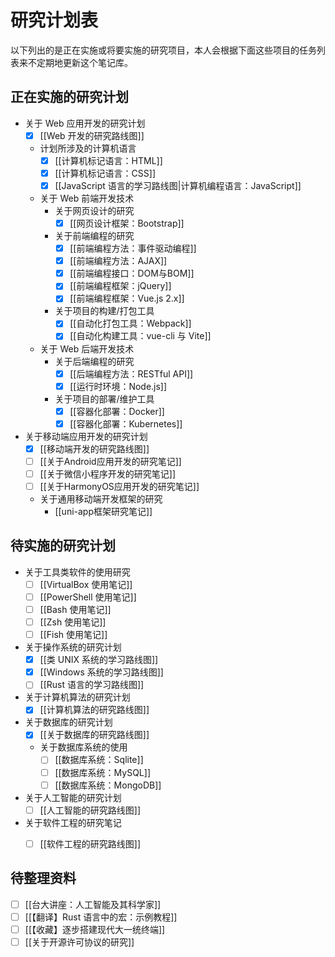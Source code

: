 # 研究计划表

以下列出的是正在实施或将要实施的研究项目，本人会根据下面这些项目的任务列表来不定期地更新这个笔记库。

## 正在实施的研究计划

- 关于 Web 应用开发的研究计划
  - [x] [[Web 开发的研究路线图]]
  - 计划所涉及的计算机语言
    - [x] [[计算机标记语言：HTML]]
    - [x] [[计算机标记语言：CSS]]
    - [x] [[JavaScript 语言的学习路线图|计算机编程语言：JavaScript]]
  - 关于 Web 前端开发技术
    - 关于网页设计的研究
      - [x] [[网页设计框架：Bootstrap]]
    - 关于前端编程的研究
      - [x] [[前端编程方法：事件驱动编程]]
      - [x] [[前端编程方法：AJAX]]
      - [x] [[前端编程接口：DOM与BOM]]
      - [x] [[前端编程框架：jQuery]]
      - [x] [[前端编程框架：Vue.js 2.x]]
    - 关于项目的构建/打包工具
      - [x] [[自动化打包工具：Webpack]]
      - [x] [[自动化构建工具：vue-cli 与 Vite]]
  - 关于 Web 后端开发技术
    - 关于后端编程的研究
      - [x] [[后端编程方法：RESTful API]]
      - [x] [[运行时环境：Node.js]]
    - 关于项目的部署/维护工具
      - [x] [[容器化部署：Docker]]
      - [x] [[容器化部署：Kubernetes]]

- 关于移动端应用开发的研究计划
  - [x] [[移动端开发的研究路线图]]
  - [ ] [[关于Android应用开发的研究笔记]]
  - [ ] [[关于微信小程序开发的研究笔记]]
  - [ ] [[关于HarmonyOS应用开发的研究笔记]]
  - 关于通用移动端开发框架的研究
    - [[uni-app框架研究笔记]]

## 待实施的研究计划

- 关于工具类软件的使用研究
  - [ ] [[VirtualBox 使用笔记]]
  - [ ] [[PowerShell 使用笔记]]
  - [ ] [[Bash 使用笔记]]
  - [ ] [[Zsh 使用笔记]]
  - [ ] [[Fish 使用笔记]]

- 关于操作系统的研究计划
  - [x] [[类 UNIX 系统的学习路线图]]
  - [x] [[Windows 系统的学习路线图]]
  - [ ] [[Rust 语言的学习路线图]]

- 关于计算机算法的研究计划
  - [x] [[计算机算法的研究路线图]]

- 关于数据库的研究计划
  - [x] [[关于数据库的研究路线图]]
  - 关于数据库系统的使用
    - [ ] [[数据库系统：Sqlite]]
    - [ ] [[数据库系统：MySQL]]
    - [ ] [[数据库系统：MongoDB]]

- 关于人工智能的研究计划
  - [ ] [[人工智能的研究路线图]]

- 关于软件工程的研究笔记
  - [ ] [[软件工程的研究路线图]]


## 待整理资料

- [ ] [[台大讲座：人工智能及其科学家]]
- [ ] [[【翻译】Rust 语言中的宏：示例教程]]
- [ ] [[【收藏】逐步搭建现代大一统终端]]
- [ ] [[关于开源许可协议的研究]]
